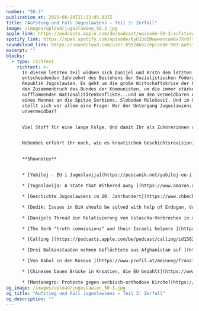 ```yaml
---
number: "50.3"
publication_at: 2021-08-29T21:23:05.837Z
title: "Aufstieg und Fall Jugoslawiens – Teil 3: Zerfall"
image: /images/upload/jugoslawien_50.3.jpg
apple_link: https://podcasts.apple.com/de/podcast/episode-50-3-aufstieg-und-fall-jugoslawiens-teil-3-zerfall/id1170436903?i=1000533476492
spotify_link: https://open.spotify.com/episode/0yO1UdEMwuwancom6x7Xr0?si=93c6e54994b14a13
soundcloud_link: https://soundcloud.com/user-89524652/episode-503-aufstieg-und-fall-jugoslawiens-teil-3-zerfall
excerpt: ""
blocks:
  - type: richtext
    richtext: >-
      In diesem letzten Teil widmen sich Danijel und Krsto dem letzten und
      entscheidenden Jahrzehnt des Bestehens der Sozialistischen Föderativen
      Republik Jugoslawien. Es geht um die große Wirtschaftskrise der 80er, um
      den Zusammenbruch des Bundes der Kommunisten, um die immer stärker
      aufflammenden Nationalitätenkonflikte...und um den vermeidbaren Aufstieg
      eines Mannes an die Spitze Serbiens. Slobodan Milošević. Und im Grunde
      stellt sich vor allem eine Frage: War der Untergang Jugoslawiens wirklich
      unvermeidbar?


      Viel Stoff für eine lange Folge. Und damit Ihr als Zuhörerinnen und Zuhörer nicht allein auf die Expertise unserer beiden Moderatoren angewiesen seid, haben sie auch noch die Meinung des Politologen Dejan Jović eingeholt.


      Nebenbei erfahrt ihr noch, wie es kroatischen Geschichtsrevisionisten gelungen ist, einen Artikel in der Jerusalem Post zu platzieren, der die Verbrechen der Ustascha in Abrede stellt, warum in Montenegro wieder demonstriert wird und warum man den Slowenen an vielem die Schuld geben kann aber nicht am Zerfall Jugoslawiens.... oder zumindest nicht nur ihnen.


      **Shownotes** 


      * [Yubilej - EU i Jugoslavija](https://pescanik.net/yubilej-eu-i-jugoslavija/) (Dejan Jović in Peščanik) 

      * [Yugoslavija: A state that Withered away ](https://www.amazon.de/Yugoslavia-Withered-Central-European-Studies/dp/1557534950)(Dejan Jović) 

      * [Geschichte Jugoslawiens im 20. Jahrhundert](https://www.chbeck.de/calic-janine-geschichte-jugoslawiens-20-jahrhundert/product/32095) (Marie-Janine Calic, C.H. Beck, 415 S.)

      * [Dodik: Issues in BiH should be solved with help of Erdogan, Vucic, Milanovic ](https://rs.n1info.com/english/news/dodik-issues-in-bih-should-be-solved-with-help-of-erdogan-vucic-milanovic/)(N1) 

      * [Danijels Thread zur Relativierung von Ustascha-Verbrechen in der Jerusalem Post ](https://twitter.com/DanijelMajic/status/1428830962364858368)

      * [The Serb "truth commissions" and their Israeli helpers ](https://www.haaretz.com/world-news/.premium-abusing-the-holocaust-to-deny-genocide-serb-nationalists-and-their-israeli-helpers-1.10098782)(Aleksandar Brezar in Haaretz) 

      * [Calling ](https://podcasts.apple.com/be/podcast/calling/id1582613511)- der neue Podcast von Aleksandar Brezar 

      * [Drei Balkanstaaten nehmen Geflüchtete aus Afghanistan auf ](https://www.tagesschau.de/ausland/europa/westbalkan-fluechtlinge-101.html)(Tagesschau) 

      * [Von Kabul in den Kosovo ](https://www.profil.at/meinung/franziska-tschinderle-von-kabul-in-den-kosovo/401485171)(Kommentar zu Aufnahme afghanischer Geflüchteter durch Albanien und Kosovo im Profil) 

      * [Chinesen bauen Brücke in Kroatien, die EU bezahlt](https://www.faz.net/aktuell/wirtschaft/kroatien-china-baut-peljesac-bruecke-und-die-eu-zahlt-17461739.html) (FAZ)

      * [Montenegro: Proteste gegen serbisch-orthodoxe Kirche](https://religion.orf.at/stories/3208289/) (ORF)
og_image: /images/upload/jugoslawien_50.3.jpg
og_title: "Aufstieg und Fall Jugoslawiens – Teil 3: Zerfall"
og_description: ""
---
```

